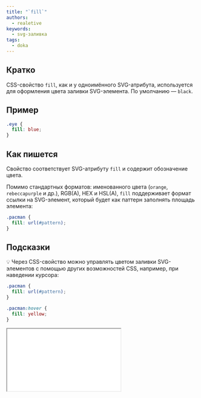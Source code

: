 ```yaml
---
title: "`fill`"
authors:
  - realetive
keywords:
  - svg-заливка
tags:
  - doka
---
```


## Кратко

CSS-свойство `fill`, как и у одноимённого SVG-атрибута, используется для оформления цвета заливки SVG-элемента. По умолчанию — `black`.

## Пример

```css
.eye {
  fill: blue;
}
```

## Как пишется

Свойство соответствует SVG-атрибуту `fill` и содержит обозначение цвета.

Помимо стандартных форматов: именованного цвета (`orange`, `rebeccapurple` и др.), RGB(A), HEX и HSL(A), `fill` поддерживает формат ссылки на SVG-элемент, который будет как паттерн заполнять площадь элемента:

```css
.pacman {
  fill: url(#pattern);
}
```

## Подсказки

💡 Через CSS-свойство можно управлять цветом заливки SVG-элементов с помощью других возможностей CSS, например, при наведении курсора:

```css
.pacman {
  fill: url(#pattern);
}

.pacman:hover {
  fill: yellow;
}
```

<iframe title="Изменение цвета по ховеру" src="demos/fill-hover/" height="165"></iframe>
